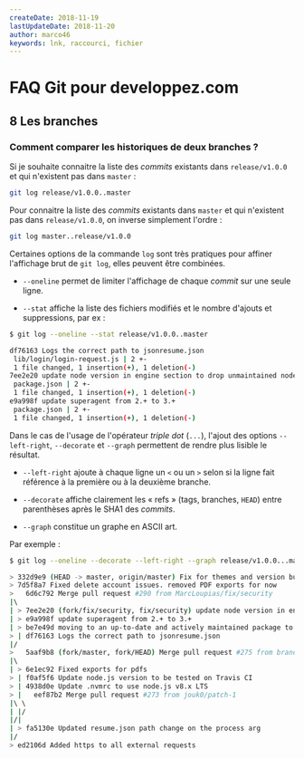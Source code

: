```yaml
---
createDate: 2018-11-19
lastUpdateDate: 2018-11-20
author: marco46
keywords: lnk, raccourci, fichier
---
```


# FAQ Git pour developpez.com

## 8 Les branches

### Comment comparer les historiques de deux branches ?

Si je souhaite connaitre la liste des *commits* existants dans `release/v1.0.0` et qui n'existent pas dans `master` :

```bash
git log release/v1.0.0..master
```

Pour connaitre la liste des *commits* existants dans `master` et qui n'existent pas dans `release/v1.0.0`, on inverse simplement l'ordre :

```bash
git log master..release/v1.0.0
```

Certaines options de la commande `log` sont très pratiques pour affiner l'affichage brut de `git log`, elles peuvent être combinées.

- `--oneline` permet de limiter l'affichage de chaque *commit* sur une seule ligne.

- `--stat` affiche la liste des fichiers modifiés et le nombre d'ajouts et suppressions, par ex :

```bash
$ git log --oneline --stat release/v1.0.0..master

df76163 Logs the correct path to jsonresume.json
 lib/login/login-request.js | 2 +-
 1 file changed, 1 insertion(+), 1 deletion(-)
7ee2e20 update node version in engine section to drop unmaintained node version and match travis config
 package.json | 2 +-
 1 file changed, 1 insertion(+), 1 deletion(-)
e9a998f update superagent from 2.+ to 3.+
 package.json | 2 +-
 1 file changed, 1 insertion(+), 1 deletion(-)
```

Dans le cas de l'usage de l'opérateur *triple dot* (`...`), l'ajout des options `--left-right`, `--decorate` et `--graph` permettent de rendre plus lisible le résultat.

- `--left-right` ajoute à chaque ligne un `<` ou un `>` selon si la ligne fait référence à la première ou à la deuxième branche.

- `--decorate` affiche clairement les « refs » (tags, branches, `HEAD`) entre parenthèses après le SHA1 des *commits*.

- `--graph` constitue un graphe en ASCII art.

Par exemple :

```bash
$ git log --oneline --decorate --left-right --graph release/v1.0.0...master

> 332d9e9 (HEAD -> master, origin/master) Fix for themes and version bump
> 7d5f8a7 Fixed delete account issues. removed PDF exports for now
>   6d6c792 Merge pull request #290 from MarcLoupias/fix/security
|\  
| > 7ee2e20 (fork/fix/security, fix/security) update node version in engine section to drop unmaintained node version and match travis config
| > e9a998f update superagent from 2.+ to 3.+
| > be7e49d moving to an up-to-date and actively maintained package to open the browser
> | df76163 Logs the correct path to jsonresume.json
|/  
>   5aaf9b8 (fork/master, fork/HEAD) Merge pull request #275 from brandenbird/pr/change-export-to-puppeteer
|\  
| > 6e1ec92 Fixed exports for pdfs
> | f0af5f6 Update node.js version to be tested on Travis CI
> | 4938d0e Update .nvmrc to use node.js v8.x LTS
> |   eef87b2 Merge pull request #273 from jouk0/patch-1
|\ \  
| |/  
|/|
| > fa5130e Updated resume.json path change on the process arg
|/  
> ed2106d Added https to all external requests

```

